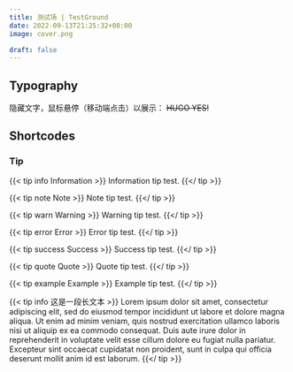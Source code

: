 ```yaml
---
title: 测试场 | TestGround
date: 2022-09-13T21:25:32+08:00
image: cover.png

draft: false
---
```


## Typography

隐藏文字，鼠标悬停（移动端点击）以展示： ~~HUGO YES!~~

## Shortcodes

### Tip

{{< tip info Information >}}
Information tip test.
{{</ tip >}}

{{< tip note Note >}}
Note tip test.
{{</ tip >}}

{{< tip warn Warning >}}
Warning tip test.
{{</ tip >}}

{{< tip error Error >}}
Error tip test.
{{</ tip >}}

{{< tip success Success >}}
Success tip test.
{{</ tip >}}

{{< tip quote Quote >}}
Quote tip test.
{{</ tip >}}

{{< tip example Example >}}
Example tip test.
{{</ tip >}}

{{< tip info 这是一段长文本 >}}
Lorem ipsum dolor sit amet, consectetur adipiscing elit, sed do eiusmod tempor incididunt ut labore et dolore magna aliqua. Ut enim ad minim veniam, quis nostrud exercitation ullamco laboris nisi ut aliquip ex ea commodo consequat. Duis aute irure dolor in reprehenderit in voluptate velit esse cillum dolore eu fugiat nulla pariatur. Excepteur sint occaecat cupidatat non proident, sunt in culpa qui officia deserunt mollit anim id est laborum.
{{</ tip >}}
